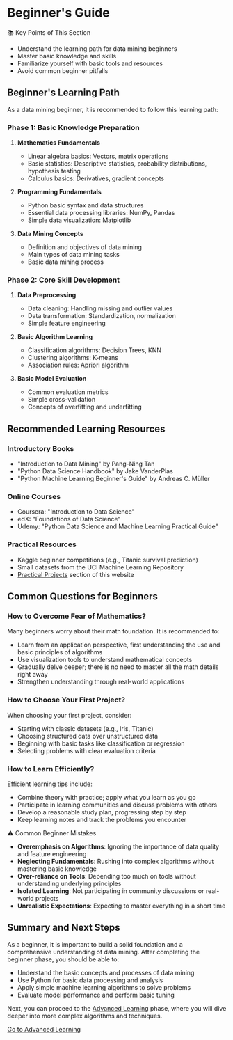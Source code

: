 # Beginner's Guide

<div class="knowledge-card">
  <div class="knowledge-card__title">
    <span class="icon">📚</span> Key Points of This Section
  </div>
  <div class="knowledge-card__content">
    <ul>
      <li>Understand the learning path for data mining beginners</li>
      <li>Master basic knowledge and skills</li>
      <li>Familiarize yourself with basic tools and resources</li>
      <li>Avoid common beginner pitfalls</li>
    </ul>
  </div>
</div>

## Beginner's Learning Path

As a data mining beginner, it is recommended to follow this learning path:

### Phase 1: Basic Knowledge Preparation

1. **Mathematics Fundamentals**
   - Linear algebra basics: Vectors, matrix operations
   - Basic statistics: Descriptive statistics, probability distributions, hypothesis testing
   - Calculus basics: Derivatives, gradient concepts

2. **Programming Fundamentals**
   - Python basic syntax and data structures
   - Essential data processing libraries: NumPy, Pandas
   - Simple data visualization: Matplotlib

3. **Data Mining Concepts**
   - Definition and objectives of data mining
   - Main types of data mining tasks
   - Basic data mining process

### Phase 2: Core Skill Development

1. **Data Preprocessing**
   - Data cleaning: Handling missing and outlier values
   - Data transformation: Standardization, normalization
   - Simple feature engineering

2. **Basic Algorithm Learning**
   - Classification algorithms: Decision Trees, KNN
   - Clustering algorithms: K-means
   - Association rules: Apriori algorithm

3. **Basic Model Evaluation**
   - Common evaluation metrics
   - Simple cross-validation
   - Concepts of overfitting and underfitting

## Recommended Learning Resources

### Introductory Books
- "Introduction to Data Mining" by Pang-Ning Tan
- "Python Data Science Handbook" by Jake VanderPlas
- "Python Machine Learning Beginner's Guide" by Andreas C. Müller

### Online Courses
- Coursera: "Introduction to Data Science"
- edX: "Foundations of Data Science"
- Udemy: "Python Data Science and Machine Learning Practical Guide"

### Practical Resources
- Kaggle beginner competitions (e.g., Titanic survival prediction)
- Small datasets from the UCI Machine Learning Repository
- [Practical Projects](/projects/) section of this website

## Common Questions for Beginners

### How to Overcome Fear of Mathematics?

Many beginners worry about their math foundation. It is recommended to:

- Learn from an application perspective, first understanding the use and basic principles of algorithms
- Use visualization tools to understand mathematical concepts
- Gradually delve deeper; there is no need to master all the math details right away
- Strengthen understanding through real-world applications

### How to Choose Your First Project?

When choosing your first project, consider:

- Starting with classic datasets (e.g., Iris, Titanic)
- Choosing structured data over unstructured data
- Beginning with basic tasks like classification or regression
- Selecting problems with clear evaluation criteria

### How to Learn Efficiently?

Efficient learning tips include:

- Combine theory with practice; apply what you learn as you go
- Participate in learning communities and discuss problems with others
- Develop a reasonable study plan, progressing step by step
- Keep learning notes and track the problems you encounter

<div class="knowledge-card">
  <div class="knowledge-card__title">
    <span class="icon">⚠️</span> Common Beginner Mistakes
  </div>
  <div class="knowledge-card__content">
    <ul>
      <li><strong>Overemphasis on Algorithms</strong>: Ignoring the importance of data quality and feature engineering</li>
      <li><strong>Neglecting Fundamentals</strong>: Rushing into complex algorithms without mastering basic knowledge</li>
      <li><strong>Over-reliance on Tools</strong>: Depending too much on tools without understanding underlying principles</li>
      <li><strong>Isolated Learning</strong>: Not participating in community discussions or real-world projects</li>
      <li><strong>Unrealistic Expectations</strong>: Expecting to master everything in a short time</li>
    </ul>
  </div>
</div>

## Summary and Next Steps

As a beginner, it is important to build a solid foundation and a comprehensive understanding of data mining. After completing the beginner phase, you should be able to:

- Understand the basic concepts and processes of data mining
- Use Python for basic data processing and analysis
- Apply simple machine learning algorithms to solve problems
- Evaluate model performance and perform basic tuning

Next, you can proceed to the [Advanced Learning](/en/learning-path/advanced.html) phase, where you will dive deeper into more complex algorithms and techniques.

<div class="practice-link">
  <a href="/en/learning-path/advanced.html" class="button">Go to Advanced Learning</a>
</div>
